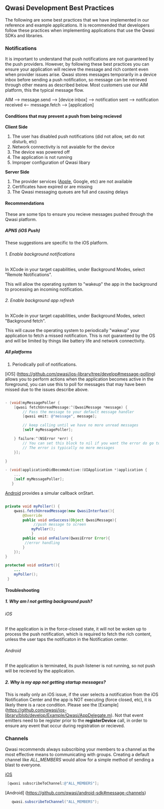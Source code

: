 ## Qwasi Development Best Practices

The following are some best practices that we have implemented in our reference and example applications. It is recommended that developers follow these practices when implementing applications that use the Qwasi SDKs and libraries.

### Notifications
It is important to understand that push notifications are not guaranteed by the push providers. However, by following these best practices you can ensure your application will recieve the message and rich content even when provider issues arise. Qwasi stores messages temporarily in a device inbox before sending a push notification, so message can be retrieved through other means as described below. Most customers use our AIM platform, this the typical message flow.


AIM --> message.send --> [device inbox] --> notification sent --> notification received <-- message.fetch --> [application]


#### Conditions that may prevent a push from being recieved

**Client Side**

1. The user has disabled push notifications (did not allow, set do not disturb, etc)
2. Network connectivity is not avaiable for the device
3. The device was powered off
4. The application is not running
5. Improper configuration of Qwasi libary

**Server Side**

1. The provider services ([Apple](https://developer.apple.com/system-status/), Google, etc) are not available
2. Certificates have expired or are missing
3. The Qwasi messaging queues are full and causing delays


#### Recommendations

These are some tips to ensure you recieve messages pushed through the Qwasi platform.

##### APNS (iOS Push)

These suggestions are specific to the iOS platform.

###### 1. Enable background notifications

In XCode in your target capabilities, under Background Modes, select "Remote Notifications".

This will allow the operating system to "wakeup" the app in the background to processing an incoming notification.

###### 2. Enable background app refresh

In XCode in your target capabilities, under Background Modes, select "Background fetch".

This will cause the operating system to periodically "wakeup" your application to fetch a missed notification. This is not guaranteed by the OS and will be limited by things like battery life and network connectivity.

##### All platforms

1. Periodically poll of notifications.

[iOS] (https://github.com/qwasi/ios-library/tree/develop#message-polling) allows you to perform actions when the application becomes active in the foreground, you can use this to poll for messages that may have been missed due to the issues describe above.

```objectivec

- (void)myMessagePoller {
	[qwasi fetchUnreadMessage:^(QwasiMessage *message) {
		// Pass the message to your default message handler
		[qwasi emit: @"message", message];

		// keep calling until we have no more unread messages
		[self myMessagePoller];

    } failure:^(NSError *err) {
        // You can set this block to nil if you want the error do go to your default error listener
        // The error is typically no more messages
    }];

}

- (void)applicationDidBecomeActive:(UIApplication *)application {
    ...
	[self myMessagePoller];
   }
```

[Android](https://github.com/qwasi/android-sdk#message-polling) provides a simular callback onStart.

```java

private void myPoller() {
	qwasi.fetchUnreadMessage(new QwasiInterface(){
    	@Override
    	public void onSuccess(Object QwasiMessage){
       		 //push message to screen
			myPoller();
        	}
    	public void onFailure(QwasiError Error){
       	 //error handling
        }
    });
}

protected void onStart(){
    ...
	myPoller();
 }
```

#### Troubleshooting
##### 1. Why am I not getting background push?

###### iOS
If the application is in the force-closed state, it will not be woken up to process the push notification, which is required to fetch the rich content, unless the user taps the notificaton in the Notification center.

###### Android
If the application is terminated, its push listener is not running, so not push will be recieved by the application. 

##### 2. Why is my app not getting startup messages?

This is really only an iOS issue, if the user selects a notification from the iOS Notification Center and the app is NOT executing (force closed, etc), it is likely there is a race condition. Please see the [Example] (https://github.com/qwasi/ios-library/blob/develop/Example/Qwasi/AppDelegate.m). Not that event emitters need to be register prior to the **registerDevice** call, in order to ensure any event that occur during registration or recieved. 


### Channels

Qwasi recommends always subscribing your members to a channel as the most effective means to communicating with groups. Creating a default channel like *ALL_MEMBERS* would allow for a simple method of sending a blast to everyone.

[iOS](https://github.com/qwasi/ios-library/tree/develop#message-channels)

```objectivec
 [qwasi subscribeToChannel:@"ALL_MEMBERS"];
```

[Android] (https://github.com/qwasi/android-sdk#message-channels)

```java
   qwasi.subscribeToChannel("ALL_MEMBERS");
```








